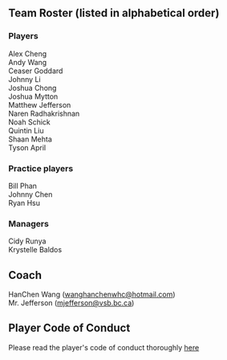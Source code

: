 
## Team Roster (listed in alphabetical order)
### Players
Alex Cheng  
Andy Wang  
Ceaser Goddard  
Johnny Li  
Joshua Chong  
Joshua Mytton  
Matthew Jefferson   
Naren Radhakrishnan  
Noah Schick  
Quintin Liu  
Shaan Mehta  
Tyson April  

### Practice players
Bill Phan  
Johnny Chen  
Ryan Hsu  

### Managers
Cidy Runya  
Krystelle Baldos  

## Coach
HanChen Wang (wanghanchenwhc@hotmail.com)  
Mr. Jefferson (mjefferson@vsb.bc.ca)

## Player Code of Conduct
Please read the player's code of conduct thoroughly [here](Player_code_of_conduct.pdf)

